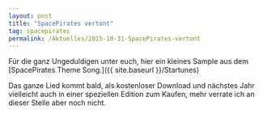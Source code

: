```yaml
---
layout: post
title: "SpacePirates vertont"
tag: spacepirates
permalink: /Aktuelles/2015-10-31-SpacePirates-vertont
---
```


Für die ganz Ungeduldigen unter euch, hier ein kleines Sample aus dem [SpacePirates Theme Song.]({{ site.baseurl }}/Startunes)

Das ganze Lied kommt bald, als kostenloser Download und nächstes Jahr vielleicht auch in einer speziellen Edition zum Kaufen, mehr verrate ich an dieser Stelle aber noch nicht.


